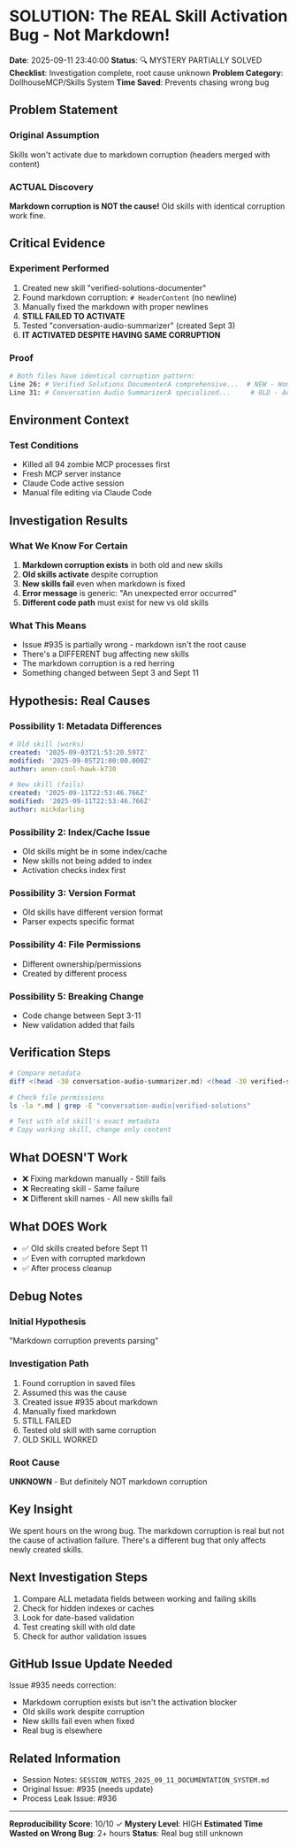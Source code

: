 # SOLUTION: The REAL Skill Activation Bug - Not Markdown!
**Date**: 2025-09-11 23:40:00
**Status**: 🔍 MYSTERY PARTIALLY SOLVED
**Checklist**: Investigation complete, root cause unknown
**Problem Category**: DollhouseMCP/Skills System
**Time Saved**: Prevents chasing wrong bug

## Problem Statement
### Original Assumption
Skills won't activate due to markdown corruption (headers merged with content)

### ACTUAL Discovery
**Markdown corruption is NOT the cause!** Old skills with identical corruption work fine.

## Critical Evidence

### Experiment Performed
1. Created new skill "verified-solutions-documenter"
2. Found markdown corruption: `# HeaderContent` (no newline)
3. Manually fixed the markdown with proper newlines
4. **STILL FAILED TO ACTIVATE**
5. Tested "conversation-audio-summarizer" (created Sept 3)
6. **IT ACTIVATED DESPITE HAVING SAME CORRUPTION**

### Proof
```bash
# Both files have identical corruption pattern:
Line 26: # Verified Solutions DocumenterA comprehensive...  # NEW - Won't activate
Line 31: # Conversation Audio SummarizerA specialized...     # OLD - Activates fine
```

## Environment Context
### Test Conditions
- Killed all 94 zombie MCP processes first
- Fresh MCP server instance
- Claude Code active session
- Manual file editing via Claude Code

## Investigation Results

### What We Know For Certain
1. **Markdown corruption exists** in both old and new skills
2. **Old skills activate** despite corruption
3. **New skills fail** even when markdown is fixed
4. **Error message** is generic: "An unexpected error occurred"
5. **Different code path** must exist for new vs old skills

### What This Means
- Issue #935 is partially wrong - markdown isn't the root cause
- There's a DIFFERENT bug affecting new skills
- The markdown corruption is a red herring
- Something changed between Sept 3 and Sept 11

## Hypothesis: Real Causes

### Possibility 1: Metadata Differences
```yaml
# Old skill (works)
created: '2025-09-03T21:53:20.597Z'
modified: '2025-09-05T21:00:00.000Z'
author: anon-cool-hawk-k730

# New skill (fails)
created: '2025-09-11T22:53:46.766Z'
modified: '2025-09-11T22:53:46.766Z'
author: mickdarling
```

### Possibility 2: Index/Cache Issue
- Old skills might be in some index/cache
- New skills not being added to index
- Activation checks index first

### Possibility 3: Version Format
- Old skills have different version format
- Parser expects specific format

### Possibility 4: File Permissions
- Different ownership/permissions
- Created by different process

### Possibility 5: Breaking Change
- Code change between Sept 3-11
- New validation added that fails

## Verification Steps
```bash
# Compare metadata
diff <(head -30 conversation-audio-summarizer.md) <(head -30 verified-solutions-documenter.md)

# Check file permissions
ls -la *.md | grep -E "conversation-audio|verified-solutions"

# Test with old skill's exact metadata
# Copy working skill, change only content
```

## What DOESN'T Work
- ❌ Fixing markdown manually - Still fails
- ❌ Recreating skill - Same failure
- ❌ Different skill names - All new skills fail

## What DOES Work
- ✅ Old skills created before Sept 11
- ✅ Even with corrupted markdown
- ✅ After process cleanup

## Debug Notes
### Initial Hypothesis
"Markdown corruption prevents parsing"

### Investigation Path
1. Found corruption in saved files
2. Assumed this was the cause
3. Created issue #935 about markdown
4. Manually fixed markdown
5. STILL FAILED
6. Tested old skill with same corruption
7. OLD SKILL WORKED

### Root Cause
**UNKNOWN** - But definitely NOT markdown corruption

## Key Insight
We spent hours on the wrong bug. The markdown corruption is real but not the cause of activation failure. There's a different bug that only affects newly created skills.

## Next Investigation Steps
1. Compare ALL metadata fields between working and failing skills
2. Check for hidden indexes or caches
3. Look for date-based validation
4. Test creating skill with old date
5. Check for author validation issues

## GitHub Issue Update Needed
Issue #935 needs correction:
- Markdown corruption exists but isn't the activation blocker
- Old skills work despite corruption
- New skills fail even when fixed
- Real bug is elsewhere

## Related Information
- Session Notes: `SESSION_NOTES_2025_09_11_DOCUMENTATION_SYSTEM.md`
- Original Issue: #935 (needs update)
- Process Leak Issue: #936

---
**Reproducibility Score**: 10/10 ✓
**Mystery Level**: HIGH
**Estimated Time Wasted on Wrong Bug**: 2+ hours
**Status**: Real bug still unknown